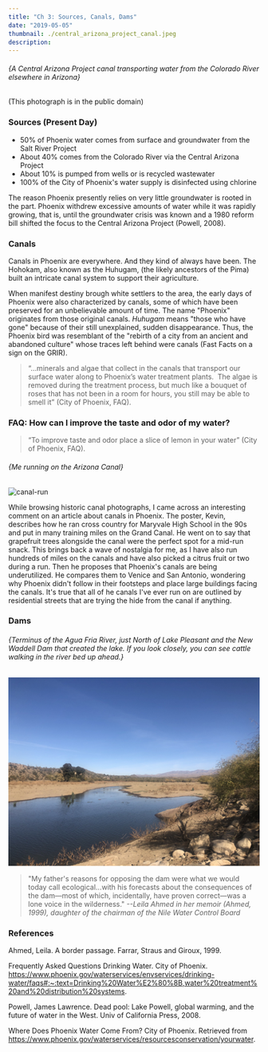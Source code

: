 ```yaml
---
title: "Ch 3: Sources, Canals, Dams"
date: "2019-05-05"
thumbnail: ./central_arizona_project_canal.jpeg
description: 
---
```


###### {A Central Arizona Project canal transporting water from the Colorado River elsewhere in Arizona}
(This photograph is in the public domain)

### Sources (Present Day)

* 50% of Phoenix water comes from surface and groundwater from the Salt River Project
* About 40% comes from the Colorado River via the Central Arizona Project 
* About 10% is pumped from wells or is recycled wastewater
* 100% of the City of Phoenix's water supply is disinfected using chlorine

The reason Phoenix presently relies on very little groundwater is rooted in the part. Phoenix withdrew excessive amounts of water while it was rapidly growing, that is, until the groundwater crisis was known and a 1980 reform bill shifted the focus to the Central Arizona Project (Powell, 2008).

### Canals

Canals in Phoenix are everywhere. And they kind of always have been. The Hohokam, also known as the Huhugam, (the likely ancestors of the Pima) built an intricate canal system to support their agriculture. 

When manifest destiny brough white settlers to the area, the early days of Phoenix were also characterized by canals, some of which have been preserved for an unbelievable amount of time. The name "Phoenix" originates from those original canals. *Huhugam* means "those who have gone" because of their still unexplained, sudden disappearance. Thus, the Phoenix bird was resemblant of the "rebirth of a city from an ancient and abandoned culture" whose traces left behind were canals (Fast Facts on a sign on the GRIR).

<blockquote>
    “…minerals and algae that collect in the canals that transport our surface water along to Phoenix’s water treatment plants.  The algae is removed during the treatment process, but much like a bouquet of roses that has not been in a room for hours, you still may be able to smell it” (City of Phoenix, FAQ).
</blockquote>

### FAQ: How can I improve the taste and odor of my water?

<blockquote>
    “To improve taste and odor place a slice of lemon in your water” (City of Phoenix, FAQ).
</blockquote>

###### {Me running on the Arizona Canal}
![canal-run](./canal_run.gif)

While browsing historic canal photographs, I came across an interesting comment on an article about canals in Phoenix. The poster, Kevin, describes how he ran cross country for Maryvale High School in the 90s and put in many training miles on the Grand Canal. He went on to say that grapefruit trees alongside the canal were the perfect spot for a mid-run snack. This brings back a wave of nostalgia for me, as I have also run hundreds of miles on the canals and have also picked a citrus fruit or two during a run. Then he proposes that Phoenix's canals are being underutilized. He compares them to Venice and San Antonio, wondering why Phoenix didn't follow in their footsteps and place large buildings facing the canals. It's true that all of he canals I've ever run on are outlined by residential streets that are trying the hide from the canal if anything.


### Dams

###### {Terminus of the Agua Fria River, just North of Lake Pleasant and the New Waddell Dam that created the lake. If you look closely, you can see cattle walking in the river bed up ahead.}

![agua-fria](./agua_fria_terminus.jpg)

<blockquote>
    "My father's reasons for opposing the dam were what we would today call ecological...with his forecasts about the consequences of the dam—most of which, incidentally, have proven correct—was a lone voice in the wilderness."  <i>--Leila Ahmed in her memoir (Ahmed, 1999), daughter of the chairman of the Nile Water Control Board</i>
</blockquote>

### References

Ahmed, Leila. A border passage. Farrar, Straus and Giroux, 1999.

Frequently Asked Questions Drinking Water. City of Phoenix. https://www.phoenix.gov/waterservices/envservices/drinking-water/faqs#:~:text=Drinking%20Water%E2%80%8B,water%20treatment%20and%20distribution%20systems.

Powell, James Lawrence. Dead pool: Lake Powell, global warming, and the future of water in the West. Univ of California Press, 2008.

Where Does Phoenix Water Come From? City of Phoenix. Retrieved from https://www.phoenix.gov/waterservices/resourcesconservation/yourwater. 

